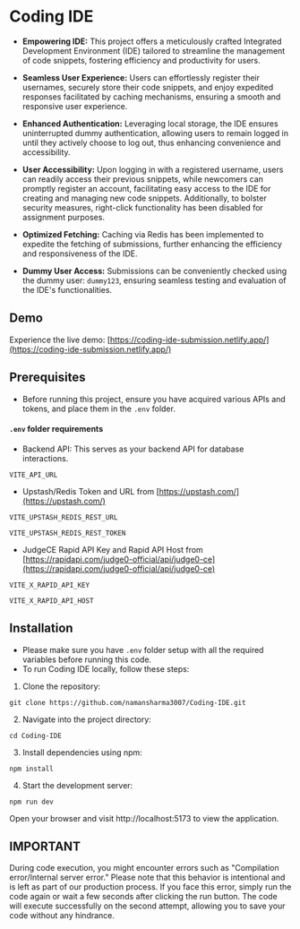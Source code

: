 # Coding IDE

* **Empowering IDE:** This project offers a meticulously crafted Integrated Development Environment (IDE) tailored to streamline the management of code snippets, fostering efficiency and productivity for users.

* **Seamless User Experience:** Users can effortlessly register their usernames, securely store their code snippets, and enjoy expedited responses facilitated by caching mechanisms, ensuring a smooth and responsive user experience.

* **Enhanced Authentication:** Leveraging local storage, the IDE ensures uninterrupted dummy authentication, allowing users to remain logged in until they actively choose to log out, thus enhancing convenience and accessibility.

* **User Accessibility:** Upon logging in with a registered username, users can readily access their previous snippets, while newcomers can promptly register an account, facilitating easy access to the IDE for creating and managing new code snippets. Additionally, to bolster security measures, right-click functionality has been disabled for assignment purposes.

* **Optimized Fetching:** Caching via Redis has been implemented to expedite the fetching of submissions, further enhancing the efficiency and responsiveness of the IDE.

* **Dummy User Access:** Submissions can be conveniently checked using the dummy user: `dummy123`, ensuring seamless testing and evaluation of the IDE's functionalities.

## Demo

Experience the live demo: [https://coding-ide-submission.netlify.app/](https://coding-ide-submission.netlify.app/)


## Prerequisites

* Before running this project, ensure you have acquired various APIs and tokens, and place them in the `.env` folder.

#### `.env` folder requirements

* Backend API: This serves as your backend API for database interactions.
```
VITE_API_URL
```
* Upstash/Redis Token and URL from [https://upstash.com/](https://upstash.com/)
```
VITE_UPSTASH_REDIS_REST_URL
```
```
VITE_UPSTASH_REDIS_REST_TOKEN
```

* JudgeCE Rapid API Key and Rapid API Host from [https://rapidapi.com/judge0-official/api/judge0-ce](https://rapidapi.com/judge0-official/api/judge0-ce)

```
VITE_X_RAPID_API_KEY
```
```
VITE_X_RAPID_API_HOST
```

## Installation

* Please make sure you have `.env` folder setup with all the required variables before running this code.
* To run Coding IDE locally, follow these steps:

1. Clone the repository:

```
git clone https://github.com/namansharma3007/Coding-IDE.git
```

2. Navigate into the project directory:

```
cd Coding-IDE
```

3. Install dependencies using npm:

```
npm install
```

4. Start the development server:

```
npm run dev
```

Open your browser and visit http://localhost:5173 to view the application.

## IMPORTANT

During code execution, you might encounter errors such as "Compilation error/Internal server error." Please note that this behavior is intentional and is left as part of our production process. If you face this error, simply run the code again or wait a few seconds after clicking the run button. The code will execute successfully on the second attempt, allowing you to save your code without any hindrance.